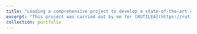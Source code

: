 ```yaml
---
title: "Leading a comprehensive project to develop a state-of-the-art chatbot by integrat- ing advanced NLP models GPT-2, focusing on creating seamless, natural language interactions and boosting user engagement"
excerpt: "This project was carried out by me for [RUTILEA](https://rutilea.com/en/rutilea/), Japan"
collection: portfolio
---
```


